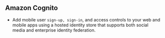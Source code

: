 Amazon Cognito
---

- Add mobile user `sign-up, sign-in`, and access controls to your web and mobile apps using a hosted identity store that supports both social media and enterprise identity federation.
